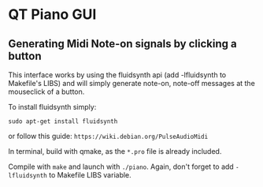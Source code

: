 # QT Piano GUI
## Generating Midi Note-on signals by clicking a button

This interface works by using the fluidsynth api (add -lfluidsynth to Makefile's LIBS) and will simply generate note-on, note-off messages at the mouseclick of a button.

To install fluidsynth simply:

```sudo apt-get install fluidsynth```

or follow this guide: ```https://wiki.debian.org/PulseAudioMidi```

In terminal, build with qmake, as the ```*.pro``` file is already included.

Compile with ```make``` and launch with ```./piano```. Again, don't forget to add ```-lfluidsynth``` to Makefile LIBS variable.
